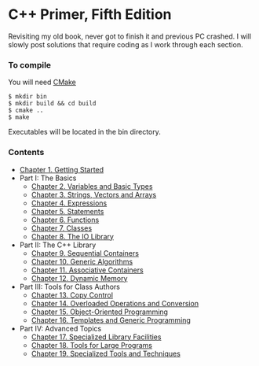 # C++ Primer, Fifth Edition
Revisiting my old book, never got to finish it and previous PC crashed. I will slowly post solutions that require coding as I work through each section.
### To compile
You will need [CMake](https://cmake.org)
```
$ mkdir bin
$ mkdir build && cd build
$ cmake ..
$ make
```
Executables will be located in the bin directory.

### Contents
- [Chapter 1. Getting Started](https://github.com/wastegas/CPP-Primer/tree/main/src/ch01)
- Part I: The Basics
  - [Chapter 2. Variables and Basic Types](https://github.com/wastegas/CPP-Primer/tree/main/ch02)
  - [Chapter 3. Strings, Vectors and Arrays](https://github.com/wastegas/CPP-Primer/tree/main/ch03)
  - [Chapter 4. Expressions](https://github.com/wastegas/CPP-Primer/tree/main/ch04)
  - [Chapter 5. Statements](https://github.com/wastegas/CPP-Primer/tree/main/ch05)
  - [Chapter 6. Functions](https://github.com/wastegas/CPP-Primer/tree/main/ch06)
  - [Chapter 7. Classes](https://github.com/wastegas/CPP-Primer/tree/main/ch07)
  - [Chapter 8. The IO Library](https://github.com/wastegas/CPP-Primer/tree/main/ch08)
- Part II: The C++ Library
  - [Chapter 9. Sequential Containers](https://github.com/wastegas/CPP-Primer/tree/main/ch09)
  - [Chapter 10. Generic Algorithms](https://github.com/wastegas/CPP-Primer/tree/main/ch10)
  - [Chapter 11. Associative Containers](https://github.com/wastegas/CPP-Primer/tree/main/ch11)
  - [Chapter 12. Dynamic Memory](https://github.com/wastegas/CPP-Primer/tree/main/ch12)
- Part III: Tools for Class Authors
  - [Chapter 13. Copy Control](https://github.com/wastegas/CPP-Primer/tree/main/ch13)
  - [Chapter 14. Overloaded Operations and Conversion](https://github.com/wastegas/CPP-Primer/tree/main/ch14)
  - [Chapter 15. Object-Oriented Programming](https://github.com/wastegas/CPP-Primer/tree/main/ch15)
  - [Chapter 16. Templates and Generic Programming](https://github.com/wastegas/CPP-Primer/tree/main/ch16)
- Part IV: Advanced Topics
  - [Chapter 17. Specialized Library Facilities](https://github.com/wastegas/CPP-Primer/tree/main/ch17)
  - [Chapter 18. Tools for Large Programs](https://github.com/wastegas/CPP-Primer/tree/main/ch18)
  - [Chapter 19. Specialized Tools and Techniques](https://github.com/wastegas/CPP-Primer/tree/main/ch19)
